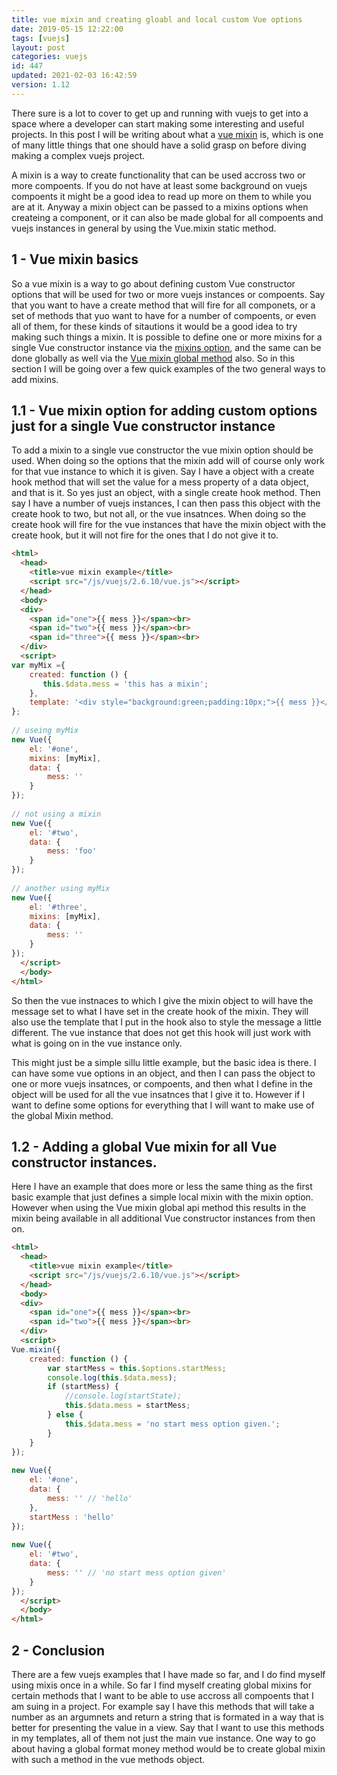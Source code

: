 ```yaml
---
title: vue mixin and creating gloabl and local custom Vue options
date: 2019-05-15 12:22:00
tags: [vuejs]
layout: post
categories: vuejs
id: 447
updated: 2021-02-03 16:42:59
version: 1.12
---
```


There sure is a lot to cover to get up and running with vuejs to get into a space where a developer can start making some interesting and useful projects. In this post I will be writing about what a [vue mixin](https://vuejs.org/v2/guide/mixins.html) is, which is one of many little things that one should have a solid grasp on before diving making a complex vuejs project.

A mixin is a way to create functionality that can be used accross two or more compoents. If you do not have at least some background on vuejs compoents it might be a good idea to read up more on them to while you are at it. Anyway a mixin object can be passed to a mixins options when createing a component, or it can also be made global for all compoents and vuejs instances in general by using the Vue.mixin static method.

<!-- more -->

## 1 - Vue mixin basics

So a vue mixin is a way to go about defining custom Vue constructor options that will be used for two or more vuejs instances or compoents. Say that you want to have a create method that will fire for all componets, or a set of methods that yuo want to have for a number of compoents, or even all of them, for these kinds of sitautions it would be a good idea to try making such things a mixin. It is possible to define one or more mixins for a single Vue constructor instance via the [mixins option](https://vuejs.org/v2/api/#mixins), and the same can be done globally as well via the [Vue mixin global method](https://vuejs.org/v2/api/#Vue-mixin) also. So in this section I will be going over a few quick examples of the two general ways to add mixins.

## 1.1 - Vue mixin option for adding custom options just for a single Vue constructor instance

To add a mixin to a single vue constructor the vue mixin option should be used. When doing so the options that the mixin add will of course only work for that vue instance to which it is given. Say I have a object with a create hook method that will set the value for a mess property of a data object, and that is it. So yes just an object, with a single create hook method. Then say I have a number of vuejs instances, I can then pass this object with the create hook to two, but not all, or the vue insatnces. When doing so the create hook will fire for the vue instances that have the mixin object with the create hook, but it will not fire for the ones that I do not give it to.

```html
<html>
  <head>
    <title>vue mixin example</title>
    <script src="/js/vuejs/2.6.10/vue.js"></script>
  </head>
  <body>
  <div>
    <span id="one">{{ mess }}</span><br>
    <span id="two">{{ mess }}</span><br>
    <span id="three">{{ mess }}</span><br>
  </div>
  <script>
var myMix ={
    created: function () {
       this.$data.mess = 'this has a mixin';
    },
    template: '<div style="background:green;padding:10px;">{{ mess }}</div>'
};
 
// useing myMix
new Vue({
    el: '#one',
    mixins: [myMix],
    data: {
        mess: ''
    }
});
 
// not using a mixin
new Vue({
    el: '#two',
    data: {
        mess: 'foo'
    }
});
 
// another using myMix
new Vue({
    el: '#three',
    mixins: [myMix],
    data: {
        mess: ''
    }
});
  </script>
  </body>
</html>
```

So then the vue instnaces to which I give the mixin object to will have the message set to what I have set in the create hook of the mixin. They will also use the template that I put in the hook also to style the message a little different. The vue instance that does not get this hook will just work with what is going on in the vue instance only.

This might just be a simple sillu little example, but the basic idea is there. I can have some vue options in an object, and then I can pass the object to one or more vuejs insatnces, or compoents, and then what I define in the object will be used for all the vue insatnces that I give it to. However if I want to define some options for everything that I will want to make use of the global Mixin method.

## 1.2 - Adding a global Vue mixin for all Vue constructor instances.

Here I have an example that does more or less the same thing as the first basic example that just defines a simple local mixin with the mixin option. However when using the Vue mixin global api method this results in the mixin being available in all additional Vue constructor instances from then on.

```html
<html>
  <head>
    <title>vue mixin example</title>
    <script src="/js/vuejs/2.6.10/vue.js"></script>
  </head>
  <body>
  <div>
    <span id="one">{{ mess }}</span><br>
    <span id="two">{{ mess }}</span><br>
  </div>
  <script>
Vue.mixin({
    created: function () {
        var startMess = this.$options.startMess;
        console.log(this.$data.mess);
        if (startMess) {
            //console.log(startState);
            this.$data.mess = startMess;
        } else {
            this.$data.mess = 'no start mess option given.';
        }
    }
});
 
new Vue({
    el: '#one',
    data: {
        mess: '' // 'hello'
    },
    startMess : 'hello'
});
 
new Vue({
    el: '#two',
    data: {
        mess: '' // 'no start mess option given'
    }
});
  </script>
  </body>
</html>
```

## 2 - Conclusion

There are a few vuejs examples that I have made so far, and I do find myself using mixis once in a while. So far I find myself creating global mixins for certain methods that I want to be able to use accross all compoents that I am suing in a project. For example say I have this methods that will take a number as an argumnets and return a string that is formated in a way that is better for presenting the value in a view. Say that I want to use this methods in my templates, all of them not just the main vue instance. One way to go about having a global format money method would be to create global mixin with such a method in the vue methods object.

